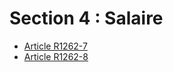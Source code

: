 # Section 4 : Salaire

* [Article R1262-7](./LEGIARTI000018537128.md)
* [Article R1262-8](./LEGIARTI000018537126.md)
